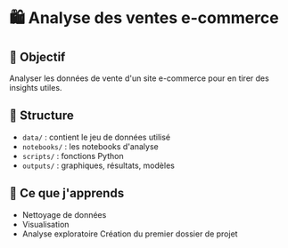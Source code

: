 # 🛍️ Analyse des ventes e-commerce

## 🎯 Objectif
Analyser les données de vente d'un site e-commerce pour en tirer des insights utiles.

## 📁 Structure
- `data/` : contient le jeu de données utilisé
- `notebooks/` : les notebooks d'analyse
- `scripts/` : fonctions Python
- `outputs/` : graphiques, résultats, modèles

## 🧠 Ce que j'apprends
- Nettoyage de données
- Visualisation
- Analyse exploratoire
Création du premier dossier de projet
